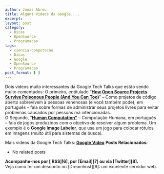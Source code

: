 ```yaml
---
author: Jonas Abreu
title: Alguns Videos da Google....
excerpt:
layout: post
category:
  - Dicas
  - OpenSource
  - Programacao
tags:
  - ciencia-computacao
  - Dicas
  - Google
  - OpenSource
  - Programacao
post_format: [ ]
---
```

Dois videos muito interessantes da Google Tech Talks que estão sendo muito comentados: O primeiro, entitulado “**[How Open Source Projects Survive Poisonous People (And You Can Too)][1]**” – Como projetos de código aberto sobrevivem à pessoas venenosas (e você também pode), em português – fala sobre formas de administrar seus projetos livres para evitar problemas causados por pessoas má intencionadas.  
O Segundo, “**[Human Computation”][2]** – Computação Humana, em português – fala de jogos produzidos com o objetivo de resolver algum problema. Um exemplo é o **[Google Image Labeler][3]**, que usa um jogo para colocar rótulos em imagens (muito útil para sistemas de busca).

Mais videos da Google Tech Talks: **[Google Video][4]** 
**Posts Relacionados:** 
*   No related posts









**Acompanhe-nos por [ RSS][6], por [Email][7] ou via [Twitter][8].**  
Veja como ter um desconto no [Dreamhost][9]: um excelente servidor web.

 [1]: http://video.google.com/videoplay?docid=-4216011961522818645
 [2]: http://video.google.com/videoplay?docid=-8246463980976635143
 [3]: http://images.google.com/imagelabeler
 [4]: http://video.google.com/videosearch?q=google+tech+talk





